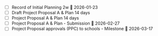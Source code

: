 
- [ ] Record of Initial Planning 2w 📅 2026-01-23
- [ ] Draft Project Proposal A & Plan 14 days 
- [ ] Project Proposal A & Plan 14 days 
- [ ] Project Proposal A & Plan - Submission  📅 2026-02-27
- [ ] Project Proposal approvals (PPC) to schools - Milestone 📅 2026-03-17
